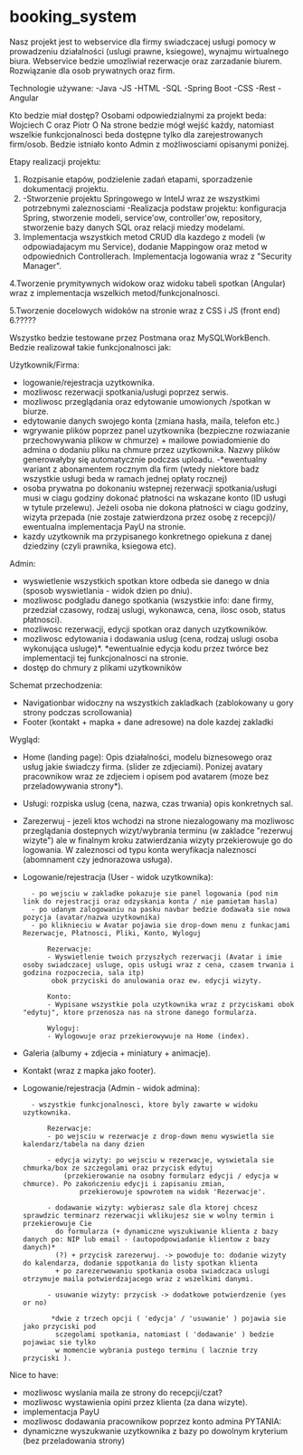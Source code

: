 # booking_system

Nasz projekt jest to webservice dla firmy swiadczacej usługi pomocy w prowadzeniu działalności (uslugi prawne, ksiegowe), 
wynajmu wirtualnego biura. Webservice bedzie umozliwiał rezerwacje oraz zarzadanie biurem. Rozwiązanie dla osob prywatnych oraz firm.

Technologie używane:
-Java
-JS
-HTML
-SQL
-Spring Boot
-CSS
-Rest
-Angular

Kto bedzie miał dostęp?
Osobami odpowiedzialnymi za projekt beda: Wojciech C oraz Piotr O
Na strone bedzie mógł wejść każdy, natomiast wszelkie funkcjonalnosci beda dostępne tylko dla zarejestrowanych firm/osob.
Bedzie istniało konto Admin z możliwosciami opisanymi poniżej.

Etapy realizacji projektu:
1. Rozpisanie etapów, podzielenie zadań etapami, sporzadzenie dokumentacji projektu.
2. -Stworzenie projektu Springowego w IntelJ wraz ze wszystkimi potrzebnymi zaleznosciami
   -Realizacja podstaw projektu: konfiguracja Spring, stworzenie modeli, service'ow, controller'ow, repository,
    stworzenie bazy danych SQL oraz relacji miedzy modelami. 
3. Implementacja wszystkich metod CRUD dla kazdego z modeli (w odpowiadajacym mu Service), dodanie Mappingow oraz metod w odpowiednich Controllerach.
   Implementacja logowania wraz z "Security Manager".
   
4.Tworzenie prymitywnych widokow oraz widoku tabeli spotkan (Angular) wraz z implementacja wszelkich metod/funkcjonalnosci.

5.Tworzenie docelowych widoków na stronie wraz z CSS i JS (front end)
6.?????


Wszystko bedzie testowane przez Postmana oraz MySQLWorkBench.
Bedzie realizował takie funkcjonalnosci jak:

Użytkownik/Firma:
- logowanie/rejestracja uzytkownika.
- mozliwosc rezerwacji spotkania/usługi poprzez serwis.
- mozliwosc przeglądania oraz edytowanie umowionych /spotkan w biurze.
- edytowanie danych swojego konta (zmiana hasła, maila, telefon etc.)
- wgrywanie plików poprzez panel uzytkownika (bezpieczne rozwiazanie przechowywania plikow w chmurze) + mailowe powiadomienie do admina
  o dodaniu pliku na chmure przez uzytkownika. Nazwy plików generowałyby się automatycznie podczas uploadu.
-*ewentualny wariant z abonamentem rocznym dla firm (wtedy niektore badz wszystkie usługi beda w ramach jednej opłaty rocznej)
- osoba prywatna po dokonaniu wstepnej rezerwacji spotkania/usługi musi w ciagu godziny dokonać płatności na wskazane konto (ID usługi w tytule przelewu).
  Jeżeli osoba nie dokona płatności w ciagu godziny, wizyta przepada (nie zostaje zatwierdzona przez osobę z recepcji)/ ewentualna implementacja PayU na stronie.
- kazdy uzytkownik ma przypisanego konkretnego opiekuna z danej dziedziny (czyli prawnika, ksiegowa etc).

Admin:
- wyswietlenie wszystkich spotkan ktore odbeda sie danego w dnia (sposob wyswietlania - widok dzien po dniu).
- mozliwosc podgladu danego spotkania (wszystkie info: dane firmy, przedział czasowy, rodzaj uslugi, wykonawca, cena, ilosc osob, status płatnosci).
- mozliwosc rezerwacji, edycji spotkan oraz danych uzytkowników.
- mozliwosc edytowania i dodawania uslug (cena, rodzaj uslugi osoba wykonująca usluge)*. 
*ewentualnie edycja kodu przez twórce bez implementacji tej funkcjonalnosci na stronie.
- dostęp do chmury z plikami uzytkowników


Schemat przechodzenia:
- Navigationbar widoczny na wszystkich zakladkach (zablokowany u gory strony podczas scrollowania)
- Footer (kontakt + mapka + dane adresowe) na dole kazdej zakladki

Wygląd: 
- Home (landing page): Opis działalności, modelu biznesowego oraz usług jakie świadczy firma. (slider ze zdjeciami).
  Ponizej avatary pracownikow wraz ze zdjeciem i opisem pod avatarem (moze bez przeladowywania strony*).

- Usługi: rozpiska uslug (cena, nazwa, czas trwania) opis konkretnych sal.

- Zarezerwuj - jezeli ktos wchodzi na strone niezalogowany ma mozliwosc przeglądania dostepnych wizyt/wybrania terminu 
 (w zakladce "rezerwuj wizyte") ale w finalnym kroku zatwierdzania wizyty przekierowuje go do logowania.
  W zaleznosci od typu konta weryfikacja naleznosci (abomnament czy jednorazowa usługa).
 
- Logowanie/rejestracja (User - widok uzytkownika): 

		- po wejsciu w zakladke pokazuje sie panel logowania (pod nim link do rejestracji oraz odzyskania konta / nie pamietam hasla)
		- po udanym zalogowaniu na pasku navbar bedzie dodawała sie nowa pozycja (avatar/nazwa uzytkownika) 
		- po kliknieciu w Avatar pojawia sie drop-down menu z funkacjami Rezerwacje, Płatnosci, Pliki, Konto, Wyloguj 
			
			Rezerwacje:
			- Wyswietlenie twoich przyszłych rezerwacji (Avatar i imie osoby swiadczacej usluge, opis usługi wraz z cena, czasem trwania i godzina rozpoczecia, sala itp) 
			 obok przyciski do anulowania oraz ew. edycji wizyty.
			 
			Konto:
			- Wypisane wszystkie pola uzytkownika wraz z przyciskami obok "edytuj", ktore przenosza nas na strone danego formularza.
			
			Wyloguj:
			- Wylogowuje oraz przekierowywuje na Home (index).
		
- Galeria (albumy + zdjecia + miniatury + animacje).
 
- Kontakt (wraz z mapka jako footer). 

  
- Logowanie/rejestracja (Admin - widok admina):

		- wszystkie funkcjonalnosci, ktore byly zawarte w widoku uzytkownika.
		
			Rezerwacje:
			- po wejsciu w rezerwacje z drop-down menu wyswietla sie kalendarz/tabela na dany dzien
			
			- edycja wizyty: po wejsciu w rezerwacje, wyswietala sie chmurka/box ze szczegolami oraz przycisk edytuj
				(przekierowanie na osobny formularz edycji / edycja w chmurce). Po zakończeniu edycji i zapisaniu zmian,
					przekierowuje spowrotem na widok 'Rezerwacje'.
			
			- dodawanie wizyty: wybierasz sale dla ktorej chcesz sprawdzic terminarz rezerwacji wklikujesz sie w wolny termin i przekierowuje Cie
			  do formularza (+ dynamiczne wyszukiwanie klienta z bazy danych po: NIP lub email - (autopodpowiadanie klientow z bazy danych)*
			  (?) + przycisk zarezerwuj. -> powoduje to: dodanie wizyty do kalendarza, dodanie sppotkania do listy spotkan klienta 
			  + po zarezerwowaniu spotkania osoba swiadczaca uslugi otrzymuje maila potwierdzajacego wraz z wszelkimi danymi.
			
			- usuwanie wizyty: przycisk -> dodatkowe potwierdzenie (yes or no)
			
			 *dwie z trzech opcji ( 'edycja' / 'usuwanie' ) pojawia sie jako przyciski pod 
			  sczegolami spotkania, natomiast ( 'dodawanie' ) bedzie pojawiac sie tylko
			  w momencie wybrania pustego terminu ( lacznie trzy przyciski ).
	
			
			
Nice to have:
- mozliwosc wyslania maila ze strony do recepcji/czat?
- mozliwosc wystawienia opini przez klienta (za dana wizyte).
- implementacja PayU
- mozliwosc dodawania pracownikow poprzez konto admina
PYTANIA:
- dynamiczne wyszukwanie uzytkownika z bazy po dowolnym kryterium (bez przeladowania strony) 	
